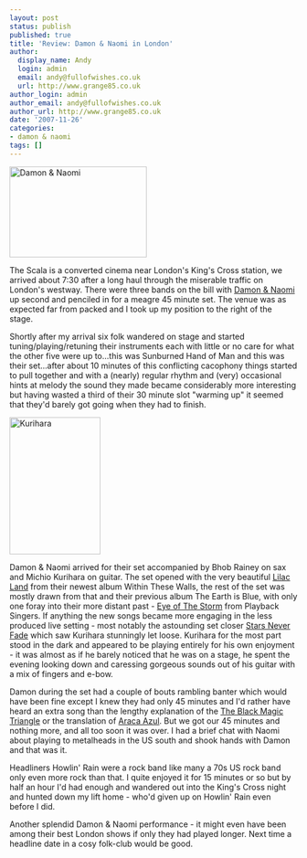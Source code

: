 ```yaml
---
layout: post
status: publish
published: true
title: 'Review: Damon & Naomi in London'
author:
  display_name: Andy
  login: admin
  email: andy@fullofwishes.co.uk
  url: http://www.grange85.co.uk
author_login: admin
author_email: andy@fullofwishes.co.uk
author_url: http://www.grange85.co.uk
date: '2007-11-26'
categories:
- damon & naomi
tags: []
---
```

<div class="imagebox-a"><a href="http://www.flickr.com/photos/grange85/2064154592/" title="Damon & Naomi by grange85, on Flickr"><img src="https://farm3.static.flickr.com/2033/2064154592_1432da0972_m.jpg" width="240" height="159" alt="Damon & Naomi" /></a></div>
<p>The Scala is a converted cinema near London's King's Cross station, we arrived about 7:30 after a long haul through the miserable traffic on London's westway. There were three bands on the bill with <a href="http://www.damonandnaomi.com">Damon & Naomi</a> up second and penciled in for a meagre 45 minute set. The venue was as expected far from packed and I took up my position to the right of the stage.</p>
<p><a id="more"></a><a id="more-576"></a>
<p>Shortly after my arrival six folk wandered on stage and started tuning/playing/retuning their instruments each with little or no care for what the other five were up to...this was Sunburned Hand of Man and this was their set...after about 10 minutes of this conflicting cacophony things started to pull together and with a (nearly) regular rhythm and (very) occasional hints at melody the sound they made became considerably more interesting but having wasted a third of their 30 minute slot "warming up" it seemed that they'd barely got going when they had to finish.</p>
<div class="imagebox-a"><a href="http://www.flickr.com/photos/grange85/2064152452/" title="Kurihara by grange85, on Flickr"><img src="https://farm3.static.flickr.com/2196/2064152452_0359659125_m.jpg" width="159" height="240" alt="Kurihara" /></a></div>
<p>Damon & Naomi arrived for their set accompanied by Bhob Rainey on sax and Michio Kurihara on guitar. The set opened with the very beautiful <a href="/database/track/326/">Lilac Land</a> from their newest album Within These Walls, the rest of the set was mostly drawn from that and their previous album The Earth is Blue, with only one foray into their more distant past - <a href="/database/track/152/">Eye of The Storm</a> from Playback Singers. If anything the new songs became more engaging in the less produced live setting - most notably the astounding set closer <a href="/database/track/332/">Stars Never Fade</a> which saw Kurihara stunningly let loose. Kurihara for the most part stood in the dark and appeared to be playing entirely for his own enjoyment - it was almost as if he barely noticed that he was on a stage, he spent the evening looking down and caressing gorgeous sounds out of his guitar with a mix of fingers and e-bow.</p>
<p>Damon during the set had a couple of bouts rambling banter which would have been fine except I knew they had only 45 minutes and I'd rather have heard an extra song than the lengthy explanation of the <a href="http://www2.ljworld.com/news/2006/feb/21/turins_history_turns_holy_hellish/?sports">The Black Magic Triangle</a> or the translation of <a href="/database/track/293/">Araca Azul</a>. But we got our 45 minutes and nothing more, and all too soon it was over. I had a brief chat with Naomi about playing to metalheads in the US south and shook hands with Damon and that was it.</p>
<p>Headliners Howlin' Rain were a rock band like many a 70s US rock band only even more rock than that. I quite enjoyed it for 15 minutes or so but by half an hour I'd had enough and wandered out into the King's Cross night and hunted down my lift home - who'd given up on Howlin' Rain even before I did.</p>
<p>Another splendid Damon & Naomi performance - it might even have been among their best London shows if only they had played longer. Next time a headline date in a cosy folk-club would be good.</p>
